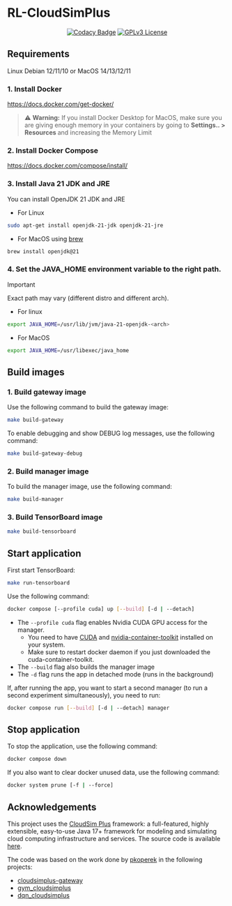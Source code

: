 # RL-CloudSimPlus

<div align="center">
<a href="https://app.codacy.com/gh/tgasla/rl-cloudsimplus/dashboard?utm_source=gh&utm_medium=referral&utm_content=&utm_campaign=Badge_grade"><img src="https://app.codacy.com/project/badge/Grade/e22788c9fc3c488598520c7fa35840cc" alt="Codacy Badge"></a>
<a href="https://github.com/tgasla/rl-cloudsimplus/blob/main/LICENSE"><img src="https://img.shields.io/github/license/tgasla/rl-cloudsimplus?" alt="GPLv3 License"></a>
</div>

## Requirements

Linux Debian 12/11/10 or MacOS 14/13/12/11
    
### 1. Install Docker

<https://docs.docker.com/get-docker/>

 > :warning: **Warning:**
 > If you install Docker Desktop for MacOS, make sure you are giving enough memory in your containers by going to <b> Settings.. > Resources </b> and increasing the Memory Limit

### 2. Install Docker Compose

<https://docs.docker.com/compose/install/>

### 3. Install Java 21 JDK and JRE

You can install OpenJDK 21 JDK and JRE

- For Linux
```bash
sudo apt-get install openjdk-21-jdk openjdk-21-jre
```

- For MacOS using [brew](https://brew.sh/)
```bash
brew install openjdk@21
```
    
<!--
or you can also try Azul Zulu

`https://www.azul.com/downloads/?version=java-17-lts#zulu`

-->

### 4. Set the JAVA_HOME environment variable to the right path.

> [!IMPORTANT]  
> Exact path may vary (different distro and different arch).

- For linux
```bash
export JAVA_HOME=/usr/lib/jvm/java-21-openjdk-<arch>
```

- For MacOS
```bash
export JAVA_HOME=/usr/libexec/java_home
```

<!--
### 1.5 Select the correct Gradle version

Head to the `cloudsimplus_gateway` that contains the `gradlew` file and run wrapper

`cloudsimplus_gateway/gradlew wrapper --gradle-version 7.3 --distribution-type all`
-->

<!--
- For Zulu

    `export JAVA_HOME=/Library/Java/JavaVirtualMachines/zulu-17.jdk/Contents/Home`

- For OpenJDK downloaded using brew

  You can ask brew where OpenJDK Java was installed

  `brew info openjdk@21`

  and then add the given path to your shell profile
  
  `export JAVA_HOME=/opt/homebrew/opt/openjdk@17/libexec/openjdk.jdk/Contents/Home`
-->

<!--
### 1.5 Select the correct Gradle version

Head to the `cloudsimplus_gateway` that contains the `gradlew` file and run wrapper

`cloudsimplus_gateway/gradlew wrapper --gradle-version 7.3 --distribution-type all`
-->

## Build images

### 1. Build gateway image

Use the following command to build the gateway image:

```bash
make build-gateway
```

To enable debugging and show DEBUG log messages, use the following command:

```bash
make build-gateway-debug
```

### 2. Build manager image

To build the manager image, use the following command:

```bash
make build-manager
```

### 3. Build TensorBoard image

```bash
make build-tensorboard
```

## Start application

First start TensorBoard:

```bash
make run-tensorboard
```

Use the following command:

```bash
docker compose [--profile cuda] up [--build] [-d | --detach]
```

- The `--profile cuda` flag enables Nvidia CUDA GPU access for the manager.
    - You need to have [CUDA](https://developer.nvidia.com/cuda-downloads) and [nvidia-container-toolkit](https://docs.nvidia.com/datacenter/cloud-native/container-toolkit/latest/install-guide.html) installed on your system.
    - Make sure to restart docker daemon if you just downloaded the cuda-container-toolkit.
- The `--build` flag also builds the manager image
- The `-d` flag runs the app in detached mode (runs in the background)

If, after running the app, you want to start a second manager (to run a second experiment simultaneously), you need to run:

```bash
docker compose run [--build] [-d | --detach] manager
```

## Stop application

To stop the application, use the following command:

```bash
docker compose down
```

If you also want to clear docker unused data, use the following command:

```bash
docker system prune [-f | --force]
```

## Acknowledgements

This project uses the [CloudSim Plus](http://cloudsimplus.org/) framework: a full-featured, highly extensible, easy-to-use Java 17+ framework for modeling and simulating cloud computing infrastructure and services. The source code is available [here](https://github.com/manoelcampos/cloudsim-plus).

The code was based on the work done by [pkoperek](https://github.com/pkoperek) in the following projects:
- [cloudsimplus-gateway](https://github.com/pkoperek/cloudsimplus-gateway)
- [gym_cloudsimplus](https://github.com/pkoperek/gym_cloudsimplus)
- [dqn_cloudsimplus](https://github.com/pkoperek/dqn_cloudsimplus)
